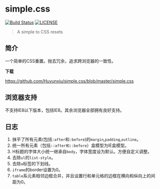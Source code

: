 # simple.css

[![Build Status][travis-image]][travis-url]
[![LICENSE][license-image]][license-url]

> A simple to CSS resets

## 简介

一个简单的CSS重置。抛去冗余，追求跨浏览器的一致性。

**下载**

https://github.com/Huyunxiu/simple.css/blob/master/simple.css

## 浏览器支持

不支持IE8以下版本，包括IE8。其余浏览器全部拥有良好支持。

## 日志

1. 抹平了所有元素(包括`:after`和`:before`)的`margin`,`padding`,`outline`。
2. 统一所有元素（包括`::after和::before`）盒模型为IE盒模型。
3. H标题的字体大小统一继承自`body`，字体宽度设为默认。方便自定义调整。
4. 去除`ul`的`list-style`。
5. 去除`a`标签的下划线。
6. `iframe`的border设置为0。
7. `table`系元素相邻边框合并，并且设置行和单元格的边框在横向和纵向上的间距为0。

[travis-image]: https://travis-ci.org/Huyunxiu/simple.css.svg?branch=master
[travis-url]: https://travis-ci.org/Huyunxiu/simple.css
[license-image]: https://img.shields.io/badge/LICENSE-MIT-%2331b794.svg
[license-url]: LICENSE.md